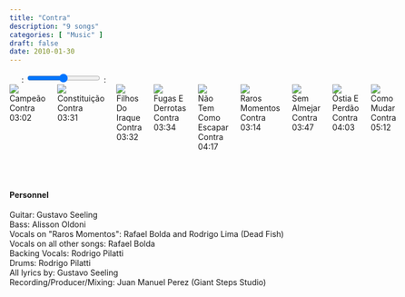 ```yaml
---
title: "Contra"
description: "9 songs"
categories: [ "Music" ]
draft: false
date: 2010-01-30
---
```


<div class="player">
    <div class="large-6 medium-6 small-12 columns" id="amplitude-left">
        <img amplitude-song-info="cover_art_url" amplitude-main-song-info="true"/>
        <div id="player-left-bottom">
            <div id="time-container">
                <span class="current-time">
                    <span class="amplitude-current-minutes" amplitude-main-current-minutes="true"></span>:<span class="amplitude-current-seconds" amplitude-main-current-seconds="true"></span>
                </span>
                <input type="range" class="amplitude-song-slider" amplitude-main-song-slider="true" step=".1"/>
                <span class="duration">
                    <span class="amplitude-duration-minutes" amplitude-main-duration-minutes="true"></span>:<span class="amplitude-duration-seconds" amplitude-main-duration-seconds="true"></span>
                </span>
            </div>
            <div id="control-container">
                <div id="repeat-container">
                    <div class="amplitude-repeat" id="repeat"></div>
                </div>
                <div id="central-control-container">
                    <div id="central-controls">
                        <div class="amplitude-prev" id="previous"></div>
                        <div class="amplitude-play-pause" amplitude-main-play-pause="true" id="play-pause"></div>
                        <div class="amplitude-next" id="next"></div>
                    </div>
                </div>
                <div id="shuffle-container">
                    <div class="amplitude-shuffle amplitude-shuffle-off" id="shuffle"></div>
                </div>
            </div>
            <div id="meta-container">
                <span amplitude-song-info="name" amplitude-main-song-info="true" class="song-name"></span>
                <div class="song-artist-album">
                    <span amplitude-song-info="artist" amplitude-main-song-info="true"></span>
                    <span amplitude-song-info="album" amplitude-main-song-info="true"></span>
                </div>
            </div>
        </div>
    </div>
    <div class="large-6 medium-6 small-12 columns" id="amplitude-right">
        <div class="song amplitude-song-container amplitude-play-pause" amplitude-song-index="0">
            <div class="song-now-playing-icon-container">
                <div class="play-button-container">
                </div>
                <img class="now-playing" src="/player/now-playing.svg"/>
            </div>
            <div class="song-meta-data">
                <span class="song-title">Campeão</span>
                <span class="song-artist">Contra</span>
            </div>
            <span class="song-duration">03:02</span>
        </div>
        <div class="song amplitude-song-container amplitude-play-pause" amplitude-song-index="1">
            <div class="song-now-playing-icon-container">
                <div class="play-button-container">
                </div>
                <img class="now-playing" src="/player/now-playing.svg"/>
            </div>
            <div class="song-meta-data">
                <span class="song-title">Constituição</span>
                <span class="song-artist">Contra</span>
            </div>
            <span class="song-duration">03:31</span>
        </div>
        <div class="song amplitude-song-container amplitude-play-pause" amplitude-song-index="2">
            <div class="song-now-playing-icon-container">
                <div class="play-button-container">
                </div>
                <img class="now-playing" src="/player/now-playing.svg"/>
            </div>
            <div class="song-meta-data">
                <span class="song-title">Filhos Do Iraque</span>
                <span class="song-artist">Contra</span>
            </div>
            <span class="song-duration">03:32</span>
        </div>
        <div class="song amplitude-song-container amplitude-play-pause" amplitude-song-index="3">
            <div class="song-now-playing-icon-container">
                <div class="play-button-container">
                </div>
                <img class="now-playing" src="/player/now-playing.svg"/>
            </div>
            <div class="song-meta-data">
                <span class="song-title">Fugas E Derrotas</span>
                <span class="song-artist">Contra</span>
            </div>
            <span class="song-duration">03:34</span>
        </div>
        <div class="song amplitude-song-container amplitude-play-pause" amplitude-song-index="4">
            <div class="song-now-playing-icon-container">
                <div class="play-button-container">
                </div>
                <img class="now-playing" src="/player/now-playing.svg"/>
            </div>
            <div class="song-meta-data">
                <span class="song-title">Não Tem Como Escapar</span>
                <span class="song-artist">Contra</span>
            </div>
            <span class="song-duration">04:17</span>
        </div>
        <div class="song amplitude-song-container amplitude-play-pause" amplitude-song-index="5">
            <div class="song-now-playing-icon-container">
                <div class="play-button-container">
                </div>
                <img class="now-playing" src="/player/now-playing.svg"/>
            </div>
            <div class="song-meta-data">
                <span class="song-title">Raros Momentos</span>
                <span class="song-artist">Contra</span>
            </div>
            <span class="song-duration">03:14</span>
        </div>
        <div class="song amplitude-song-container amplitude-play-pause" amplitude-song-index="6">
            <div class="song-now-playing-icon-container">
                <div class="play-button-container">
                </div>
                <img class="now-playing" src="/player/now-playing.svg"/>
            </div>
            <div class="song-meta-data">
                <span class="song-title">Sem Almejar</span>
                <span class="song-artist">Contra</span>
            </div>
            <span class="song-duration">03:47</span>
        </div>
        <div class="song amplitude-song-container amplitude-play-pause" amplitude-song-index="7">
            <div class="song-now-playing-icon-container">
                <div class="play-button-container">
                </div>
                <img class="now-playing" src="/player/now-playing.svg"/>
            </div>
            <div class="song-meta-data">
                <span class="song-title">Óstia E Perdão</span>
                <span class="song-artist">Contra</span>
            </div>
            <span class="song-duration">04:03</span>
        </div>
        <div class="song amplitude-song-container amplitude-play-pause" amplitude-song-index="8">
            <div class="song-now-playing-icon-container">
                <div class="play-button-container">
                </div>
                <img class="now-playing" src="/player/now-playing.svg"/>
            </div>
            <div class="song-meta-data">
                <span class="song-title">Como Mudar</span>
                <span class="song-artist">Contra</span>
            </div>
            <span class="song-duration">05:12</span>
        </div>
    </div>
</div>

<script type="text/javascript">
    Amplitude.init({
        "songs": [
            {
                "name": "Campeão",
                "artist": "Contra",
                "album": "Contra",
                "url": "/audio/contra/01_-_Contra_-_Campeao.mp3",
                "cover_art_url": "/images/music/Contra.jpg"
            },
            {
                "name": "Constituição",
                "artist": "Contra",
                "album": "Contra",
                "url": "/audio/contra/02_-_Contra_-_Constituicao.mp3",
                "cover_art_url": "/images/music/Contra.jpg"
            },
            {
                "name": "Filhos Do Iraque",
                "artist": "Contra",
                "album": "Contra",
                "url": "/audio/contra/03_-_Contra_-_Filhos_Do_Iraque.mp3",
                "cover_art_url": "/images/music/Contra.jpg"
            },
            {
                "name": "Fugas E Derrotas",
                "artist": "Contra",
                "album": "Contra",
                "url": "/audio/contra/04_-_Contra_-_Fugas_E_Derrotas.mp3",
                "cover_art_url": "/images/music/Contra.jpg"
            },
            {
                "name": "Não Tem Como Escapar",
                "artist": "Contra",
                "album": "Contra",
                "url": "/audio/contra/05_-_Contra_-_Nao_Tem_Como_Escapar.mp3",
                "cover_art_url": "/images/music/Contra.jpg"
            },
            {
                "name": "Raros Momentos",
                "artist": "Contra",
                "album": "Contra",
                "url": "/audio/contra/06_-_Contra_-_Raros_Momentos_(part._Rodrigo_Lima-Dead_Fish).mp3",
                "cover_art_url": "/images/music/Contra.jpg"
            },
            {
                "name": "Sem Almejar",
                "artist": "Contra",
                "album": "Contra",
                "url": "/audio/contra/07_-_Contra_-_Sem_Almejar.mp3",
                "cover_art_url": "/images/music/Contra.jpg"
            },
            {
                "name": "Óstia E Perdão",
                "artist": "Contra",
                "album": "Contra",
                "url": "/audio/contra/08_-_Contra_-_Ostia_E_Perdao.mp3",
                "cover_art_url": "/images/music/Contra.jpg"
            },
            {
                "name": "Como Mudar",
                "artist": "Contra",
                "album": "Contra",
                "url": "/audio/contra/09_-_Contra_-_Como_Mudar.mp3",
                "cover_art_url": "/images/music/Contra.jpg"
            },
        ]
    });
</script>
  
  &nbsp;  
  &nbsp;  
  
#### Personnel

Guitar: Gustavo Seeling  
Bass: Alisson Oldoni  
Vocals on "Raros Momentos": Rafael Bolda and Rodrigo Lima (Dead Fish)  
Vocals on all other songs: Rafael Bolda  
Backing Vocals: Rodrigo Pilatti  
Drums: Rodrigo Pilatti  
All lyrics by: Gustavo Seeling  
Recording/Producer/Mixing: Juan Manuel Perez (Giant Steps Studio)  
  
